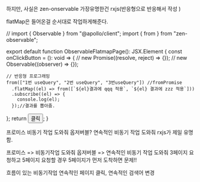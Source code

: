 하지만, 사실은 zen-onservable
가장유명한건 rxjs(반응형으로 반응해서 작성 )

flatMap은 들어온걸 순서대로 작업하게해준다.

// import { Observable } from "@apollo/client";
import { from } from "zen-observable";

export default function ObservableFlatmapPage(): JSX.Element {
const onClickButton = (): void => {
// new Promise((resolve, reject) => {});
// new Observable((observer) => {});

```
// 반응형 프로그래밍
from(["1번 useQuery", "2번 useQuery", "3번useQuery"]) //fromPromise
  .flatMap((el) => from([`${el}결과에 qqq 적용`, `${el} 결과에 zzz 적용`]))
  .subscribe((el) => {
    console.log(el);
  });//결과를 뽑아줌.

```

};
return <button onClick={onClickButton}>클릭</button>;
}

프로미스
비동기 작업 도와줘
옵저버블?
연속적인 비동기 작업 도와줘
rxjs가 제일 유명함.

프로미스 => 비동기작업 도와줘
옵저버블 => 연속적인 비동기 작업 도와줘
3페이지 요청하고 5페이지 요청할 경우
5페이지가 먼저 도착하면 문제!!

흐름이 있는 비동기작업
연속적인 페이지 클릭,
연속적인 검색어 변경
